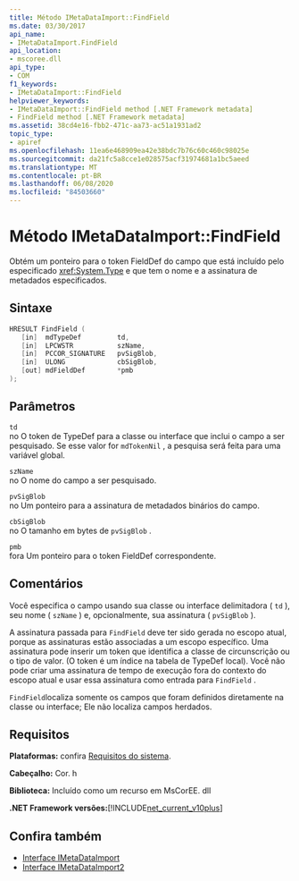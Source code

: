 ```yaml
---
title: Método IMetaDataImport::FindField
ms.date: 03/30/2017
api_name:
- IMetaDataImport.FindField
api_location:
- mscoree.dll
api_type:
- COM
f1_keywords:
- IMetaDataImport::FindField
helpviewer_keywords:
- IMetaDataImport::FindField method [.NET Framework metadata]
- FindField method [.NET Framework metadata]
ms.assetid: 38cd4e16-fbb2-471c-aa73-ac51a1931ad2
topic_type:
- apiref
ms.openlocfilehash: 11ea6e468909ea42e38bdc7b76c60c460c98025e
ms.sourcegitcommit: da21fc5a8cce1e028575acf31974681a1bc5aeed
ms.translationtype: MT
ms.contentlocale: pt-BR
ms.lasthandoff: 06/08/2020
ms.locfileid: "84503660"
---
```

# <a name="imetadataimportfindfield-method"></a>Método IMetaDataImport::FindField
Obtém um ponteiro para o token FieldDef do campo que está incluído pelo especificado <xref:System.Type> e que tem o nome e a assinatura de metadados especificados.  
  
## <a name="syntax"></a>Sintaxe  
  
```cpp  
HRESULT FindField (  
   [in]  mdTypeDef         td,  
   [in]  LPCWSTR           szName,  
   [in]  PCCOR_SIGNATURE   pvSigBlob,  
   [in]  ULONG             cbSigBlob,  
   [out] mdFieldDef        *pmb  
);  
```  
  
## <a name="parameters"></a>Parâmetros  
 `td`  
 no O token de TypeDef para a classe ou interface que inclui o campo a ser pesquisado. Se esse valor for `mdTokenNil` , a pesquisa será feita para uma variável global.  
  
 `szName`  
 no O nome do campo a ser pesquisado.  
  
 `pvSigBlob`  
 no Um ponteiro para a assinatura de metadados binários do campo.  
  
 `cbSigBlob`  
 no O tamanho em bytes de `pvSigBlob` .  
  
 `pmb`  
 fora Um ponteiro para o token FieldDef correspondente.  
  
## <a name="remarks"></a>Comentários  
 Você especifica o campo usando sua classe ou interface delimitadora ( `td` ), seu nome ( `szName` ) e, opcionalmente, sua assinatura ( `pvSigBlob` ).  
  
 A assinatura passada para `FindField` deve ter sido gerada no escopo atual, porque as assinaturas estão associadas a um escopo específico. Uma assinatura pode inserir um token que identifica a classe de circunscrição ou o tipo de valor. (O token é um índice na tabela de TypeDef local). Você não pode criar uma assinatura de tempo de execução fora do contexto do escopo atual e usar essa assinatura como entrada para `FindField` .  
  
 `FindField`localiza somente os campos que foram definidos diretamente na classe ou interface; Ele não localiza campos herdados.  
  
## <a name="requirements"></a>Requisitos  
 **Plataformas:** confira [Requisitos do sistema](../../get-started/system-requirements.md).  
  
 **Cabeçalho:** Cor. h  
  
 **Biblioteca:** Incluído como um recurso em MsCorEE. dll  
  
 **.NET Framework versões:**[!INCLUDE[net_current_v10plus](../../../../includes/net-current-v10plus-md.md)]  
  
## <a name="see-also"></a>Confira também

- [Interface IMetaDataImport](imetadataimport-interface.md)
- [Interface IMetaDataImport2](imetadataimport2-interface.md)
